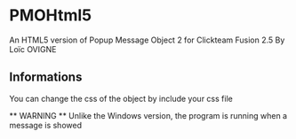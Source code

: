 # PMOHtml5
An HTML5 version of Popup Message Object 2 for Clickteam Fusion 2.5
By Loïc OVIGNE

## Informations
You can change the css of the object by include your css file

** WARNING ** Unlike the Windows version, the program is running when a message is showed
